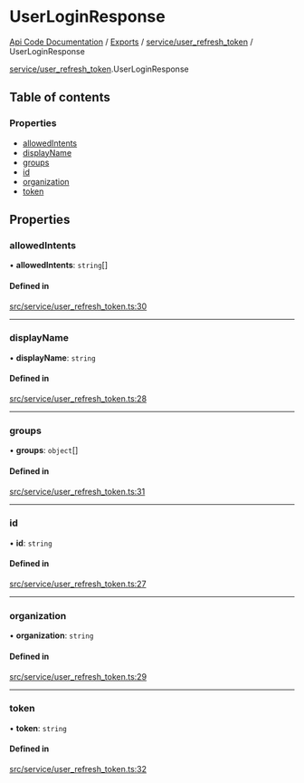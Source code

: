 # UserLoginResponse
 
[Api Code Documentation](../README.md) / [Exports](../modules.md) / [service/user\_refresh\_token](../modules/service_user_refresh_token.md) / UserLoginResponse

[service/user\_refresh\_token](../modules/service_user_refresh_token.md).UserLoginResponse

## Table of contents

### Properties

- [allowedIntents](service_user_refresh_token.UserLoginResponse.md#allowedintents)
- [displayName](service_user_refresh_token.UserLoginResponse.md#displayname)
- [groups](service_user_refresh_token.UserLoginResponse.md#groups)
- [id](service_user_refresh_token.UserLoginResponse.md#id)
- [organization](service_user_refresh_token.UserLoginResponse.md#organization)
- [token](service_user_refresh_token.UserLoginResponse.md#token)

## Properties

### allowedIntents

• **allowedIntents**: `string`[]

#### Defined in

[src/service/user_refresh_token.ts:30](https://github.com/openkfw/TruBudget/blob/2e83742/api/src/service/user_refresh_token.ts#L30)

___

### displayName

• **displayName**: `string`

#### Defined in

[src/service/user_refresh_token.ts:28](https://github.com/openkfw/TruBudget/blob/2e83742/api/src/service/user_refresh_token.ts#L28)

___

### groups

• **groups**: `object`[]

#### Defined in

[src/service/user_refresh_token.ts:31](https://github.com/openkfw/TruBudget/blob/2e83742/api/src/service/user_refresh_token.ts#L31)

___

### id

• **id**: `string`

#### Defined in

[src/service/user_refresh_token.ts:27](https://github.com/openkfw/TruBudget/blob/2e83742/api/src/service/user_refresh_token.ts#L27)

___

### organization

• **organization**: `string`

#### Defined in

[src/service/user_refresh_token.ts:29](https://github.com/openkfw/TruBudget/blob/2e83742/api/src/service/user_refresh_token.ts#L29)

___

### token

• **token**: `string`

#### Defined in

[src/service/user_refresh_token.ts:32](https://github.com/openkfw/TruBudget/blob/2e83742/api/src/service/user_refresh_token.ts#L32)
